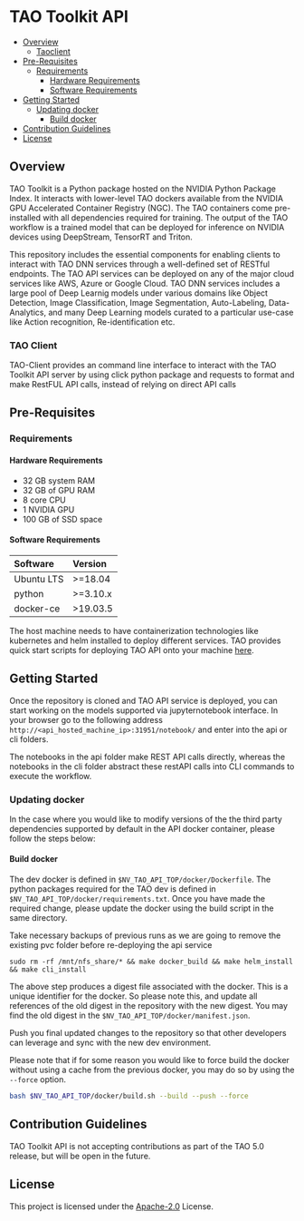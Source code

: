 # TAO Toolkit API

* [Overview](#Overview)
    * [Taoclient](#Taoclient)
* [Pre-Requisites](#Pre-Requisites)
    * [Requirements](#Requirements)
        * [Hardware Requirements](#HardwareRequirements)
        * [Software Requirements](#SoftwareRequirements)
* [Getting Started](#GettingStarted)
	* [Updating docker](#Updatingdocker)
		* [Build docker](#Builddocker)
* [Contribution Guidelines](#ContributionGuidelines)
* [License](#License)

## <a name='Overview'></a>Overview

TAO Toolkit is a Python package hosted on the NVIDIA Python Package Index. It interacts with lower-level TAO dockers available from the NVIDIA GPU Accelerated Container Registry (NGC). The TAO containers come pre-installed with all dependencies required for training. The output of the TAO workflow is a trained model that can be deployed for inference on NVIDIA devices using DeepStream, TensorRT and Triton.

This repository includes the essential components for enabling clients to interact with TAO DNN services through a well-defined set of RESTful endpoints. The TAO API services can be deployed on any of the major cloud services like AWS, Azure or Google Cloud. TAO DNN services includes a large pool of Deep Learnig models under various domains like Object Detection, Image Classification, Image Segmentation, Auto-Labeling, Data-Analytics, and many Deep Learning models curated to a particular use-case like Action recognition, Re-identification etc.

### <a name='Taoclient'></a>TAO Client

TAO-Client provides an command line interface to interact with the TAO Toolkit API server by using click python package and requests to format and make RestFUL API calls, instead of relying on direct API calls

## <a name='Pre-Requisites'></a>Pre-Requisites
### <a name='Requirements'></a>Requirements

#### <a name='HardwareRequirements'></a>Hardware Requirements

* 32 GB system RAM
* 32 GB of GPU RAM
* 8 core CPU
* 1 NVIDIA GPU
* 100 GB of SSD space

#### <a name='SoftwareRequirements'></a>Software Requirements

| **Software**                     | **Version** |
| :--- | :--- |
| Ubuntu LTS                       | >=18.04     |
| python                           | >=3.10.x     |
| docker-ce                        | >19.03.5    |

The host machine needs to have containerization technologies like kubernetes and helm installed to deploy different services. TAO provides quick start scripts for deploying TAO API onto your machine [here](https://docs.nvidia.com/tao/tao-toolkit/text/tao_toolkit_api/api_setup.html).

## <a name='GettingStarted'></a>Getting Started

Once the repository is cloned and TAO API service is deployed, you can start working on the models supported via jupyternotebook interface. In your browser go to the following address `http://<api_hosted_machine_ip>:31951/notebook/` and enter into the api or cli folders.

The notebooks in the api folder make REST API calls directly, whereas the notebooks in the cli folder abstract these restAPI calls into CLI commands to execute the workflow.
### <a name='Updatingdocker'></a>Updating docker

In the case where you would like to modify versions of the the third party dependencies supported by default in the API docker container, please follow the steps below:

#### <a name='Builddocker'></a>Build docker

The dev docker is defined in `$NV_TAO_API_TOP/docker/Dockerfile`. The python packages required for the TAO dev is defined in `$NV_TAO_API_TOP/docker/requirements.txt`. Once you have made the required change, please update the docker using the build script in the same directory.

Take necessary backups of previous runs as we are going to remove the existing pvc folder before re-deploying the api service
```
sudo rm -rf /mnt/nfs_share/* && make docker_build && make helm_install && make cli_install
```

The above step produces a digest file associated with the docker. This is a unique identifier for the docker. So please note this, and update all references of the old digest in the repository with the new digest. You may find the old digest in the `$NV_TAO_API_TOP/docker/manifest.json`.

Push you final updated changes to the repository so that other developers can leverage and sync with the new dev environment.

Please note that if for some reason you would like to force build the docker without using a cache from the previous docker, you may do so by using the `--force` option.

```sh
bash $NV_TAO_API_TOP/docker/build.sh --build --push --force
```

## <a name='ContributionGuidelines'></a>Contribution Guidelines
TAO Toolkit API is not accepting contributions as part of the TAO 5.0 release, but will be open in the future.

## <a name='License'></a>License
This project is licensed under the [Apache-2.0](./LICENSE) License.
